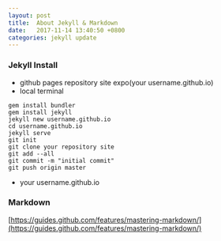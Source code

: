 ```yaml
---
layout: post
title:  About Jekyll & Markdown
date:   2017-11-14 13:40:50 +0800
categories: jekyll update
---
```


### Jekyll Install

- github pages repository site expo(your username.github.io)
- local terminal 

```
gem install bundler
gem install jekyll
jekyll new username.github.io
cd username.github.io
jekyll serve
git init 
git clone your repository site
git add --all
git commit -m "initial commit"
git push origin master

```
- your username.github.io

### Markdown

[https://guides.github.com/features/mastering-markdown/](https://guides.github.com/features/mastering-markdown/)

